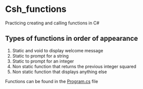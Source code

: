 # Csh_functions
Practicing creating and calling functions in C#

## Types of functions in order of appearance
1. Static and void to display welcome message 
2. Static to prompt for a string
3. Static to prompt for an integer
4. Non static function that returns the previous integer squared
5. Non static function that displays anything else

Functions can be found in the [Program.cs](https://github.com/Emoral90/Csh_functions/blob/main/C%23_prep5_functions/Program.cs) file